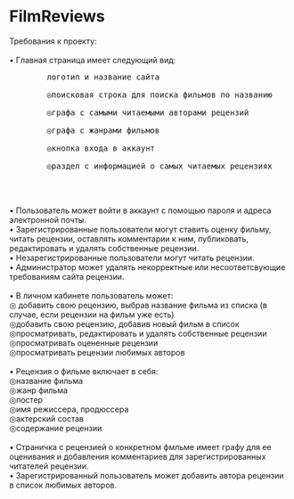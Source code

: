 # FilmReviews
Требования к проекту:<br>
<br>
• Главная страница имеет следующий вид:<br>
 <pre>        логотип и название сайта<br>
        ◎поисковая строка для поиска фильмов по названию<br>
        ◎графа с самыми читаемыми авторами рецензий<br>
        ◎графа с жанрами фильмов<br>
        ◎кнопка входа в аккаунт<br>
        ◎раздел с информацией о самых читаемых рецензиях<br>
  </pre>
<br>
• Пользователь может войти в аккаунт с помощью пароля и адреса электронной почты.<br>
• Зарегистрированные пользователи могут ставить оценку фильму,<br>
читать рецензии, оставлять комментарии к ним, публиковать, редактировать и удалять собственные рецензии.<br>
• Незарегистрированные пользователи могут читать рецензии.<br>
• Администратор может удалять некорректные или несоответсвующие требованиям сайта рецензии.<br>
<br>
• В личном кабинете пользователь может:<br>
        ◎    добавить свою рецензию, выбрав название фильма из списка (в случае, если рецензии на фильм уже есть)<br>
        ◎добавить свою рецензию, добавив новый фильм в список<br>
        ◎просматривать, редактировать и удалять собственные рецензии<br>
        ◎просматривать оцененные рецензии<br>
        ◎просматривать рецензии любимых авторов<br>
<br>
• Рецензия о фильме включает в себя:<br>
        ◎название фильма <br>
        ◎жанр фильма<br>
        ◎постер<br>
        ◎имя режиссера, продюссера<br>
        ◎актерский состав<br>
        ◎содержание рецензии<br>
<br>
• Страничка с рецензией о конкретном фмльме имеет графу для ее оценивания и добавления комментариев для зарегистрированных читателей рецензии.<br>
• Зарегистрированный пользователь может добавить автора рецензии в список любимых авторов.<br>
